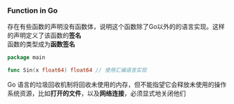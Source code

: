 ### Function in Go

 存在有些函数的声明没有函数体，说明这个函数除了Go以外的的语言实现。这样的声明定义了该函数的**签名**  
 函数的类型成为**函数签名**  
 ```go
package main

func Sin(x float64) float64 // 使用汇编语言实现
```

 Go 语言的垃圾回收机制将回收未使用的内存，但不能指望它会释放未使用的操作系统资源，比如**打开的文件**，以及**网络连接**，必须显式地关闭他们  
 
 

